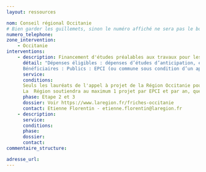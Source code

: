```yaml
---
layout: ressources

nom: Conseil régional Occitanie
# Bien garder les guillemets, sinon le numéro affiché ne sera pas le bon
numero_telephone: 
zone_intervention: 
    - Occitanie
interventions:
    - description: Financement d'études préalables aux travaux pour les lauréats de l'Appel à projets Reconquête des friches en Occitanie
      détail: "Dépenses éligibles : dépenses d’études d’anticipation, en amont de la fermeture programmée d’un site ; dépenses d’études préalables : diagnostic  pollution, études de sols, diagnostics bâtimentaires, études de potentialité, études deprogrammation urbaine, études de faisabilité, études de marché
      Bénéficiaires : Publics : EPCI (ou commune sous condition d’un appui significatif de l’EPCI), syndicat mixte, SEM ou SPL agissant pour le compte d’une collectivité éligible dans le cadre d’un mandat ou d’une concession, Etablissements Publics Fonciers. Les projets situés sur les métropoles sont exclus sauf pour les opérations inscrites au CPER ou dans les programmes opérationnels du contrat territorial Occitanie. Privés : analyse au cas par cas dans le cadre des objectifs d’Occitanie 2040"
      service:
      conditions: 
      Seuls les lauréats de l'appel à projet de la Région Occitanie pourront bénéficier de financements.
      La  Région soutiendra au maximum 1 projet par EPCI et par an, quelle que soit la nature de la maîtrise d’ouvrage et de la dépense.
      phase: Etape 2 et 3
      dossier: Voir https://www.laregion.fr/friches-occitanie
      contact: Etienne Florentin - etienne.florentin@laregion.fr
    - description: 
      service:
      conditions: 
      phase: 
      dossier: 
      contact: 
commentaire_structure: 

adresse_url: 
---
```

